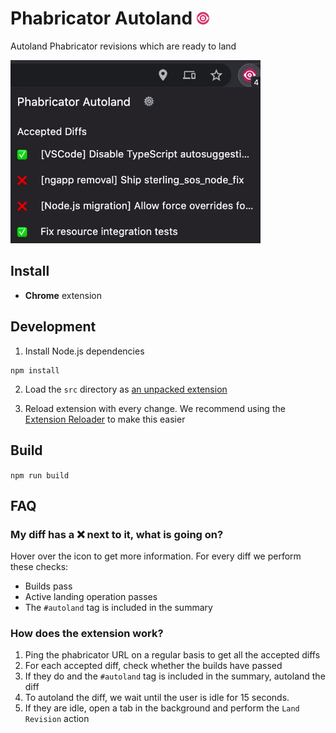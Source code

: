 # Phabricator Autoland <img src="./src/phabricator-autoland.svg" alt="Logo" width="20">

Autoland Phabricator revisions which are ready to land

<img src="./assets/phabricator-autoland-animated.gif" alt="Animated gif showing the functionality of Phabricator Autoland" width="400">

## Install

* **Chrome** extension

## Development

1. Install Node.js dependencies

```
npm install
```

2. Load the `src` directory as [an unpacked extension](https://webkul.com/blog/how-to-install-the-unpacked-extension-in-chrome/)

3. Reload extension with every change. We recommend using the [Extension Reloader](https://chrome.google.com/webstore/detail/extensions-reloader/fimgfedafeadlieiabdeeaodndnlbhid) to make this easier

## Build

`npm run build`


## FAQ

### My diff has a ❌ next to it, what is going on?

Hover over the icon to get more information. For every diff we perform these checks:
* Builds pass
* Active landing operation passes
* The `#autoland` tag is included in the summary

### How does the extension work?

1. Ping the phabricator URL on a regular basis to get all the accepted diffs
2. For each accepted diff, check whether the builds have passed
3. If they do and the `#autoland` tag is included in the summary, autoland the diff
4. To autoland the diff, we wait until the user is idle for 15 seconds.
5. If they are idle, open a tab in the background and perform the `Land Revision` action
